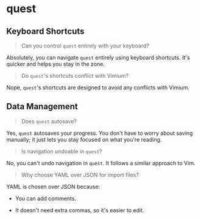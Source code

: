 # quest

## Keyboard Shortcuts

> Can you control `quest` entirely with your keyboard?

Absolutely, you can navigate `quest` entirely using keyboard shortcuts. It's quicker and helps you stay in the zone.

> Do `quest`'s shortcuts conflict with Vimium?

Nope, `quest`'s shortcuts are designed to avoid any conflicts with Vimium.

## Data Management

> Does `quest` autosave?

Yes, `quest` autosaves your progress. You don't have to worry about saving manually; it just lets you stay focused on what you're reading.

> Is navigation undoable in `quest`?

No, you can't undo navigation in `quest`. It follows a similar approach to Vim.

> Why choose YAML over JSON for import files?

YAML is chosen over JSON because:

- You can add comments.

- It doesn't need extra commas, so it's easier to edit.
